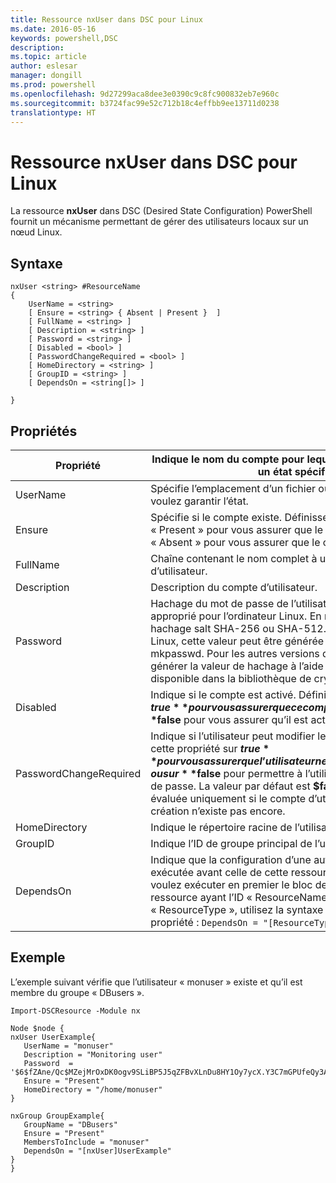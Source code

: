 ```yaml
---
title: Ressource nxUser dans DSC pour Linux
ms.date: 2016-05-16
keywords: powershell,DSC
description: 
ms.topic: article
author: eslesar
manager: dongill
ms.prod: powershell
ms.openlocfilehash: 9d27299aca8dee3e0390c9c8fc900832eb7e960c
ms.sourcegitcommit: b3724fac99e52c712b18c4effbb9ee13711d0238
translationtype: HT
---
```

# <a name="dsc-for-linux-nxuser-resource"></a>Ressource nxUser dans DSC pour Linux

La ressource **nxUser** dans DSC (Desired State Configuration) PowerShell fournit un mécanisme permettant de gérer des utilisateurs locaux sur un nœud Linux.

## <a name="syntax"></a>Syntaxe

```
nxUser <string> #ResourceName
{
    UserName = <string>
    [ Ensure = <string> { Absent | Present }  ]
    [ FullName = <string> ]
    [ Description = <string> ]
    [ Password = <string> ]
    [ Disabled = <bool> ]
    [ PasswordChangeRequired = <bool> ]
    [ HomeDirectory = <string> ]
    [ GroupID = <string> ]
    [ DependsOn = <string[]> ]

}
```

## <a name="properties"></a>Propriétés

|  Propriété |  Indique le nom du compte pour lequel vous souhaitez garantir un état spécifique. | 
|---|---|
| UserName| Spécifie l’emplacement d’un fichier ou d’un répertoire dont vous voulez garantir l’état.| 
| Ensure| Spécifie si le compte existe. Définissez cette propriété sur « Present » pour vous assurer que le compte existe, ou sur « Absent » pour vous assurer que le compte n’existe pas.| 
| FullName| Chaîne contenant le nom complet à utiliser pour le compte d’utilisateur.| 
| Description| Description du compte d’utilisateur.| 
| Password| Hachage du mot de passe de l’utilisateur dans le format approprié pour l’ordinateur Linux. En règle générale, il s’agit d’un hachage salt SHA-256 ou SHA-512. Pour Debian et Ubuntu Linux, cette valeur peut être générée avec la commande mkpasswd. Pour les autres versions de Linux, vous pouvez générer la valeur de hachage à l’aide de la méthode crypt disponible dans la bibliothèque de cryptage Python.| 
| Disabled| Indique si le compte est activé. Définissez cette propriété sur **$true** pour vous assurer que ce compte est désactivé, ou sur **$false** pour vous assurer qu’il est activé.| 
| PasswordChangeRequired| Indique si l’utilisateur peut modifier le mot de passe. Définissez cette propriété sur **$true** pour vous assurer que l’utilisateur ne modifie pas le mot de passe, ou sur **$false** pour permettre à l’utilisateur de modifier le mot de passe. La valeur par défaut est **$false**. Cette propriété est évaluée uniquement si le compte d’utilisateur en cours de création n’existe pas encore.| 
| HomeDirectory| Indique le répertoire racine de l’utilisateur.| 
| GroupID| Indique l’ID de groupe principal de l’utilisateur.| 
| DependsOn | Indique que la configuration d’une autre ressource doit être exécutée avant celle de cette ressource. Par exemple, si vous voulez exécuter en premier le bloc de script de configuration de ressource ayant l’ID « ResourceName » et le type « ResourceType », utilisez la syntaxe suivante pour cette propriété : `DependsOn = "[ResourceType]ResourceName"`.| 

## <a name="example"></a>Exemple

L’exemple suivant vérifie que l’utilisateur « monuser » existe et qu’il est membre du groupe « DBusers ».

```
Import-DSCResource -Module nx 

Node $node {
nxUser UserExample{
   UserName = "monuser"
   Description = "Monitoring user"
   Password  =    '$6$fZAne/Qc$MZejMrOxDK0ogv9SLiBP5J5qZFBvXLnDu8HY1Oy7ycX.Y3C7mGPUfeQy3A82ev3zIabhDQnj2ayeuGn02CqE/0'
   Ensure = "Present"
   HomeDirectory = "/home/monuser"
}
 
nxGroup GroupExample{
   GroupName = "DBusers"
   Ensure = "Present"
   MembersToInclude = "monuser"
   DependsOn = "[nxUser]UserExample"            
}
}
```

